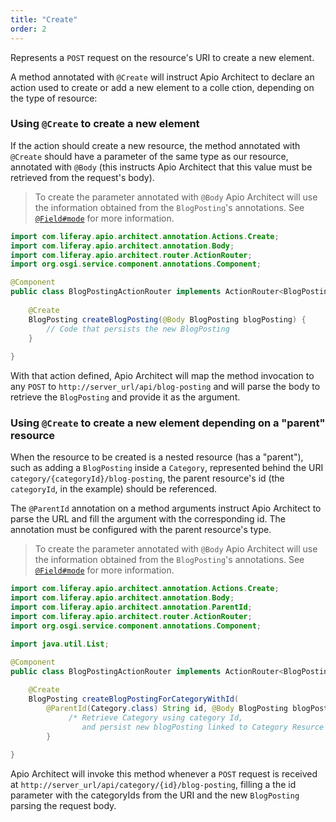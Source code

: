 ```yaml
---
title: "Create"
order: 2
---
```


Represents a `POST` request on the resource's URI to create a new element. 

A method annotated with `@Create` will instruct Apio Architect to declare an action used to create or add a new element to a colle ction, depending on the type of resource:

### Using `@Create` to create a new element

If the action should create a new resource, the method annotated with `@Create` should have a parameter of the same type as our resource, annotated with `@Body` (this instructs Apio Architect that this value must be retrieved from the request's body).

> To create the parameter annotated with `@Body` Apio Architect will use the information obtained from the `BlogPosting`'s annotations. See [`@Field#mode`](/docs/reference/types.html#mode) for more information.

```java
import com.liferay.apio.architect.annotation.Actions.Create;
import com.liferay.apio.architect.annotation.Body;
import com.liferay.apio.architect.router.ActionRouter;
import org.osgi.service.component.annotations.Component;

@Component
public class BlogPostingActionRouter implements ActionRouter<BlogPosting> {
    
    @Create
    BlogPosting createBlogPosting(@Body BlogPosting blogPosting) {
        // Code that persists the new BlogPosting
    }
    
}
```

With that action defined, Apio Architect will map the method invocation to any `POST` to  `http://server_url/api/blog-posting` and will parse the body to retrieve the `BlogPosting` and provide it as the argument.

### Using `@Create` to create a new element depending on a "parent" resource

When the resource to be created is a nested resource (has a "parent"), such as adding a `BlogPosting` inside a `Category`, represented behind the URI `category/{categoryId}/blog-posting`, the parent resource's id (the `categoryId`, in the example) should be referenced.

The `@ParentId` annotation on a method arguments instruct Apio Architect to parse the URL and fill the argument with the corresponding id. The annotation must be configured with the parent resource's type.

> To create the parameter annotated with `@Body` Apio Architect will use the information obtained from the `BlogPosting`'s annotations. See [`@Field#mode`](/docs/reference/types.html#mode) for more information.

```java
import com.liferay.apio.architect.annotation.Actions.Create;
import com.liferay.apio.architect.annotation.Body;
import com.liferay.apio.architect.annotation.ParentId;
import com.liferay.apio.architect.router.ActionRouter;
import org.osgi.service.component.annotations.Component;

import java.util.List;

@Component
public class BlogPostingActionRouter implements ActionRouter<BlogPosting> {
    
    @Create
    BlogPosting createBlogPostingForCategoryWithId(
        @ParentId(Category.class) String id, @Body BlogPosting blogPosting) {
             /* Retrieve Category using category Id, 
                and persist new blogPosting linked to Category Resurce */
        }
    
}
```

Apio Architect will invoke this method whenever a `POST` request is received at  `http://server_url/api/category/{id}/blog-posting`, filling a the id parameter with the categoryIds from the URI and the new `BlogPosting` parsing the request body.
